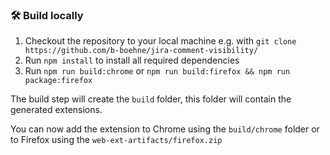 
### 🛠 Build locally

1. Checkout the repository to your local machine e.g. with `git clone https://github.com/b-boehne/jira-comment-visibility/`
1. Run `npm install` to install all required dependencies
1. Run `npm run build:chrome` or `npm run build:firefox && npm run package:firefox`

The build step will create the `build` folder, this folder will contain the generated extensions.

You can now add the extension to Chrome using the `build/chrome` folder or to Firefox using the `web-ext-artifacts/firefox.zip`
